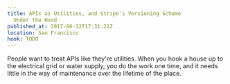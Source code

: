 ```yaml
---
title: APIs as Utilities, and Stripe's Versioning Scheme
  Under the Hood
published_at: 2017-06-12T17:31:21Z
location: San Francisco
hook: TODO
---
```


People want to treat APIs like they're utilities. When you
hook a house up to the electrical grid or water supply, you
do the work one time, and it needs little in the way of
maintenance over the lifetime of the place.
